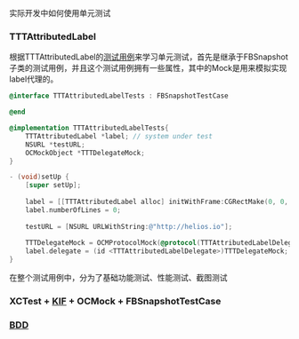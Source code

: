 实际开发中如何使用单元测试

### TTTAttributedLabel

根据TTTAttributedLabel的[测试用例](https://github.com/TTTAttributedLabel/TTTAttributedLabel/blob/master/Example/TTTAttributedLabelTests/TTTAttributedLabelTests.m)来学习单元测试，首先是继承于FBSnapshot子类的测试用例，并且这个测试用例拥有一些属性，其中的Mock是用来模拟实现label代理的。

```objective-c
@interface TTTAttributedLabelTests : FBSnapshotTestCase

@end

@implementation TTTAttributedLabelTests{
    TTTAttributedLabel *label; // system under test
    NSURL *testURL;
    OCMockObject *TTTDelegateMock;
}

- (void)setUp {
    [super setUp];
    
    label = [[TTTAttributedLabel alloc] initWithFrame:CGRectMake(0, 0, 300, 100)];
    label.numberOfLines = 0;
    
    testURL = [NSURL URLWithString:@"http://helios.io"];
    
    TTTDelegateMock = OCMProtocolMock(@protocol(TTTAttributedLabelDelegate));
    label.delegate = (id <TTTAttributedLabelDelegate>)TTTDelegateMock;
}

```

在整个测试用例中，分为了基础功能测试、性能测试、截图测试



### XCTest + [KIF](https://github.com/kif-framework/KIF) + OCMock + FBSnapshotTestCase



### [BDD](https://en.wikipedia.org/wiki/Behavior-driven_development)

